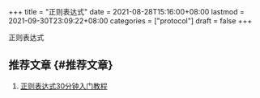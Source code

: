 +++
title = "正则表达式"
date = 2021-08-28T15:16:00+08:00
lastmod = 2021-09-30T23:09:22+08:00
categories = ["protocol"]
draft = false
+++

正则表达式

<!--more-->


## 推荐文章 {#推荐文章}

1.  [正则表达式30分钟入门教程](http://help.locoy.com/Document/Learn%5FRegex%5FFor%5F30%5FMinutes.htm)